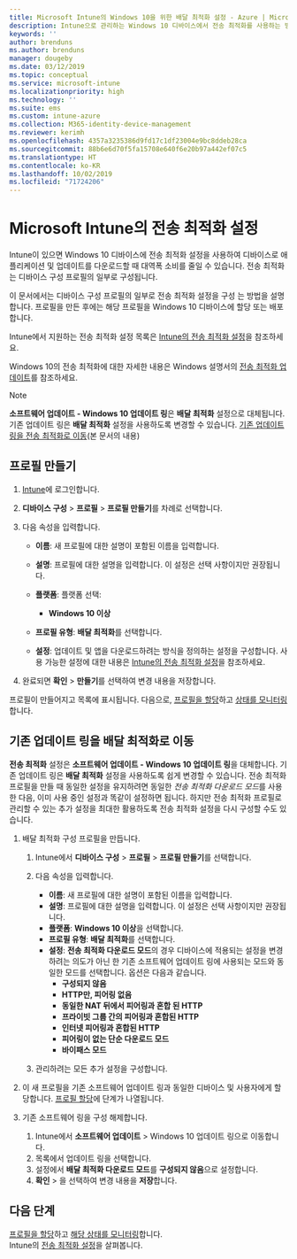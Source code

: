 ```yaml
---
title: Microsoft Intune의 Windows 10을 위한 배달 최적화 설정 - Azure | Microsoft Docs
description: Intune으로 관리하는 Windows 10 디바이스에서 전송 최적화를 사용하는 방법을 구성합니다. Intune에서 디바이스 구성 프로필을 만들어 인터넷을 통해 업데이트를 설치합니다. 또한 기존 업데이트 링을 배달 최적화 프로필로 바꾸는 방법을 참조하세요.
keywords: ''
author: brenduns
ms.author: brenduns
manager: dougeby
ms.date: 03/12/2019
ms.topic: conceptual
ms.service: microsoft-intune
ms.localizationpriority: high
ms.technology: ''
ms.suite: ems
ms.custom: intune-azure
ms.collection: M365-identity-device-management
ms.reviewer: kerimh
ms.openlocfilehash: 4357a3235386d9fd17c1df23004e9bc8ddeb28ca
ms.sourcegitcommit: 88b6e6d70f5fa15708e640f6e20b97a442ef07c5
ms.translationtype: HT
ms.contentlocale: ko-KR
ms.lasthandoff: 10/02/2019
ms.locfileid: "71724206"
---
```

# <a name="delivery-optimization-settings-in-microsoft-intune"></a>Microsoft Intune의 전송 최적화 설정

Intune이 있으면 Windows 10 디바이스에 전송 최적화 설정을 사용하여 디바이스로 애플리케이션 및 업데이트를 다운로드할 때 대역폭 소비를 줄일 수 있습니다. 전송 최적화는 디바이스 구성 프로필의 일부로 구성됩니다.  

이 문서에서는 디바이스 구성 프로필의 일부로 전송 최적화 설정을 구성 는 방법을 설명합니다. 프로필을 만든 후에는 해당 프로필을 Windows 10 디바이스에 할당 또는 배포합니다. 

Intune에서 지원하는 전송 최적화 설정 목록은 [Intune의 전송 최적화 설정](../delivery-optimization-settings.md)을 참조하세요.  

Windows 10의 전송 최적화에 대한 자세한 내용은 Windows 설명서의 [전송 최적화 업데이트](https://docs.microsoft.com/windows/deployment/update/waas-delivery-optimization)를 참조하세요.  


> [!NOTE]
> **소프트웨어 업데이트 - Windows 10 업데이트 링**은 **배달 최적화** 설정으로 대체됩니다. 기존 업데이트 링은 **배달 최적화** 설정을 사용하도록 변경할 수 있습니다. [기존 업데이트 링을 전송 최적화로 이동](#move-existing-update-rings-to-delivery-optimization)(본 문서의 내용) 
## <a name="create-the-profile"></a>프로필 만들기

1. [Intune](https://go.microsoft.com/fwlink/?linkid=2090973)에 로그인합니다.

2. **디바이스 구성** > **프로필** > **프로필 만들기**를 차례로 선택합니다.

3. 다음 속성을 입력합니다.

    - **이름**: 새 프로필에 대한 설명이 포함된 이름을 입력합니다.
    - **설명**: 프로필에 대한 설명을 입력합니다. 이 설정은 선택 사항이지만 권장됩니다.
    - **플랫폼**: 플랫폼 선택:  

        - **Windows 10 이상**

    - **프로필 유형**: **배달 최적화**를 선택합니다.
    - **설정**: 업데이트 및 앱을 다운로드하려는 방식을 정의하는 설정을 구성합니다. 사용 가능한 설정에 대한 내용은 [Intune의 전송 최적화 설정](../delivery-optimization-settings.md)을 참조하세요.

4. 완료되면 **확인** > **만들기**를 선택하여 변경 내용을 저장합니다.

프로필이 만들어지고 목록에 표시됩니다. 다음으로, [프로필을 할당](device-profile-assign.md)하고 [상태를 모니터링](device-profile-monitor.md)합니다.

## <a name="move-existing-update-rings-to-delivery-optimization"></a>기존 업데이트 링을 배달 최적화로 이동

**전송 최적화** 설정은 **소프트웨어 업데이트 - Windows 10 업데이트 링**을 대체합니다. 기존 업데이트 링은 **배달 최적화** 설정을 사용하도록 쉽게 변경할 수 있습니다. 전송 최적화 프로필을 만들 때 동일한 설정을 유지하려면 동일한 *전송 최적화 다운로드 모드*를 사용한 다음, 이미 사용 중인 설정과 똑같이 설정하면 됩니다. 하지만 전송 최적화 프로필로 관리할 수 있는 추가 설정을 최대한 활용하도록 전송 최적화 설정을 다시 구성할 수도 있습니다.

1. 배달 최적화 구성 프로필을 만듭니다.

    1. Intune에서 **디바이스 구성** > **프로필** > **프로필 만들기**를 선택합니다.
    2. 다음 속성을 입력합니다.

        - **이름**: 새 프로필에 대한 설명이 포함된 이름을 입력합니다.
        - **설명**: 프로필에 대한 설명을 입력합니다. 이 설정은 선택 사항이지만 권장됩니다.
        - **플랫폼**: **Windows 10 이상**을 선택합니다.
        - **프로필 유형**: **배달 최적화**를 선택합니다.
        - **설정**: **전송 최적화 다운로드 모드**의 경우 디바이스에 적용되는 설정을 변경하려는 의도가 아닌 한 기존 소프트웨어 업데이트 링에 사용되는 모드와 동일한 모드를 선택합니다. 옵션은 다음과 같습니다.
            - **구성되지 않음**
            - **HTTP만, 피어링 없음**
            - **동일한 NAT 뒤에서 피어링과 혼합 된 HTTP**
            - **프라이빗 그룹 간의 피어링과 혼합된 HTTP**
            - **인터넷 피어링과 혼합된 HTTP**
            - **피어링이 없는 단순 다운로드 모드**
            - **바이패스 모드**
    3. 관리하려는 모든 추가 설정을 구성합니다.
1. 이 새 프로필을 기존 소프트웨어 업데이트 링과 동일한 디바이스 및 사용자에게 할당합니다. [프로필 할당](device-profile-assign.md)에 단계가 나열됩니다.

3. 기존 소프트웨어 링을 구성 해제합니다.
    1. Intune에서 **소프트웨어 업데이트** > Windows 10 업데이트 링으로 이동합니다.
    2. 목록에서 업데이트 링을 선택합니다.
    3. 설정에서 **배달 최적화 다운로드 모드**를 **구성되지 않음**으로 설정합니다.
    4. **확인** > 을 선택하여 변경 내용을 **저장**합니다.

## <a name="next-steps"></a>다음 단계

[프로필을 할당](device-profile-assign.md)하고 [해당 상태를 모니터링](device-profile-monitor.md)합니다.  
Intune의 [전송 최적화 설정](../delivery-optimization-settings.md)을 살펴봅니다.

